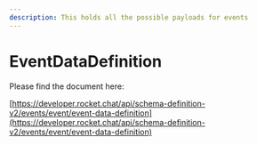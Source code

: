 ```yaml
---
description: This holds all the possible payloads for events
---
```


# EventDataDefinition

Please find the document here: 

[https://developer.rocket.chat/api/schema-definition-v2/events/event/event-data-definition](https://developer.rocket.chat/api/schema-definition-v2/events/event/event-data-definition)

